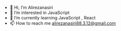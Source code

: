 - 👋 Hi, I’m Alirezanasiri
- 👀 I’m interested in JavaScript 
- 🌱 I’m currently learning JavaScript , React
- 📫 How to reach me alirezanasiri88.3.12@gmail.com

<!---
Alirezanasire/Alirezanasiri is a ✨ special ✨ repository because its `README.md` (this file) appears on your GitHub profile.
You can click the Preview link to take a look at your changes.
--->
